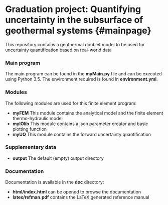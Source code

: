 Graduation project: Quantifying uncertainty in the subsurface of geothermal systems  {#mainpage}
============================

This repository contains a geothermal doublet model to be used for uncertainty quantification based on real-world data

### Main program
The main program can be found in the **myMain.py** file and can be executed using Python 3.5. The environment required
is found in **environment.yml**.


### Modules
The following modules are used for this finite element program:
- **myFEM**	        This module contains the analytical model and the finite element thermo-hydraulic model
- **myIOlib**	    This module contains a json parameter creator and basic plotting function
- **myUQ**	        This module contains the forward uncertainty quantification

### Supplementary data
- **output** The default (empty) output directory

### Documentation
Documentation is available in the **doc** directory:
- **html/index.html** can be opened to browse the documentation
- **latex/refman.pdf** contains the LaTeX generated reference manual